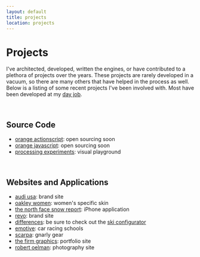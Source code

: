 ```yaml
---
layout: default
title: projects
location: projects
---
```

# Projects #
I've architected, developed, written the engines, or have contributed to a plethora of projects over the years. These projects are rarely developed in a vacuum, so there are many others that have helped in the process as well. Below is a listing of some recent projects I've been involved with. Most have been developed at my [day job](http://www.factorylabs.com "Factory Design Labs").

&nbsp;  
## Source Code ##
* [orange actionscript](https://github.com/factorylabs/orange-actionscript "actionscript"): open sourcing soon  
* [orange javascript](https://github.com/factorylabs/orange-js "javascript"): open sourcing soon  
* [processing experiments](http://github.com/mkitt/processing-experiments "processing"): visual playground  

&nbsp;  
## Websites and Applications ##
* [audi usa](http://www.audiusa.com/ "cars"): brand site
* [oakley women](http://www.oakley.com/women/ "gear"): women's specific skin
* [the north face snow report](http://itunes.apple.com/us/app/the-snow-report/id297613771?mt=8 "itunes link"): iPhone application
* [revo](http://www.revo.com/ "glasses"): brand site
* [differences](http://en.differences.at/ "rippin skis"): be sure to check out the [ski configurator](http://en.differences.at/skis-home/skis/custom-ski-configurator "make em with skulls")
* [emotive](http://www.emotive.us.com/ "racing schools"): car racing schools
* [scarpa](http://www.scarpa.com/scarpa.php "this is old!"): gnarly gear
* [the firm graphics](http://www.thefirmgraphics.com/ "rave on!"): portfolio site
* [robert oelman](http://www.robertoelman.com/ "jungle style"): photography site